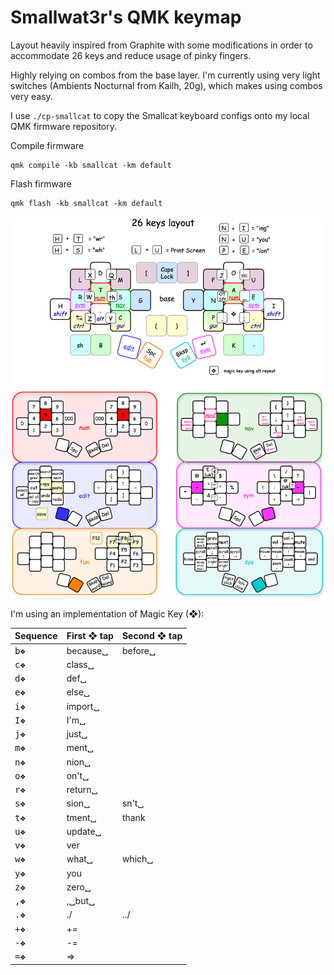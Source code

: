 # Smallwat3r's QMK keymap

Layout heavily inspired from Graphite with some modifications in order to accommodate 26 keys and reduce usage of pinky fingers.

Highly relying on combos from the base layer. I'm currently using very light switches (Ambients Nocturnal from Kailh, 20g), which makes using combos very easy.

I use `./cp-smallcat` to copy the Smallcat keyboard configs onto my local QMK firmware repository.

Compile firmware
```
qmk compile -kb smallcat -km default 
```

Flash firmware
```
qmk flash -kb smallcat -km default 
```

![keymap](./images/keymap.png)

I'm using an implementation of Magic Key (❖):

| Sequence                 | First ❖ tap | Second ❖ tap |
|--------------------------|-------------|--------------|
| <kbd>b</kbd><kbd>❖</kbd> | because␣    | before␣      |
| <kbd>c</kbd><kbd>❖</kbd> | class␣      |              |
| <kbd>d</kbd><kbd>❖</kbd> | def␣        |              |
| <kbd>e</kbd><kbd>❖</kbd> | else␣       |              |
| <kbd>i</kbd><kbd>❖</kbd> | import␣     |              |
| <kbd>I</kbd><kbd>❖</kbd> | I'm␣        |              |
| <kbd>j</kbd><kbd>❖</kbd> | just␣       |              |
| <kbd>m</kbd><kbd>❖</kbd> | ment␣       |              |
| <kbd>n</kbd><kbd>❖</kbd> | nion␣       |              |
| <kbd>o</kbd><kbd>❖</kbd> | on't␣       |              |
| <kbd>r</kbd><kbd>❖</kbd> | return␣     |              |
| <kbd>s</kbd><kbd>❖</kbd> | sion␣       | sn't␣        |
| <kbd>t</kbd><kbd>❖</kbd> | tment␣      | thank       |
| <kbd>u</kbd><kbd>❖</kbd> | update␣     |              |
| <kbd>v</kbd><kbd>❖</kbd> | ver         |              |
| <kbd>w</kbd><kbd>❖</kbd> | what␣       | which␣       |
| <kbd>y</kbd><kbd>❖</kbd> | you         |              |
| <kbd>z</kbd><kbd>❖</kbd> | zero␣       |              |
| <kbd>,</kbd><kbd>❖</kbd> | ,␣but␣      |              |
| <kbd>.</kbd><kbd>❖</kbd> | ./          | ../          |
| <kbd>+</kbd><kbd>❖</kbd> | +=          |              |
| <kbd>-</kbd><kbd>❖</kbd> | -=          |              |
| <kbd>=</kbd><kbd>❖</kbd> | =>          |              |
